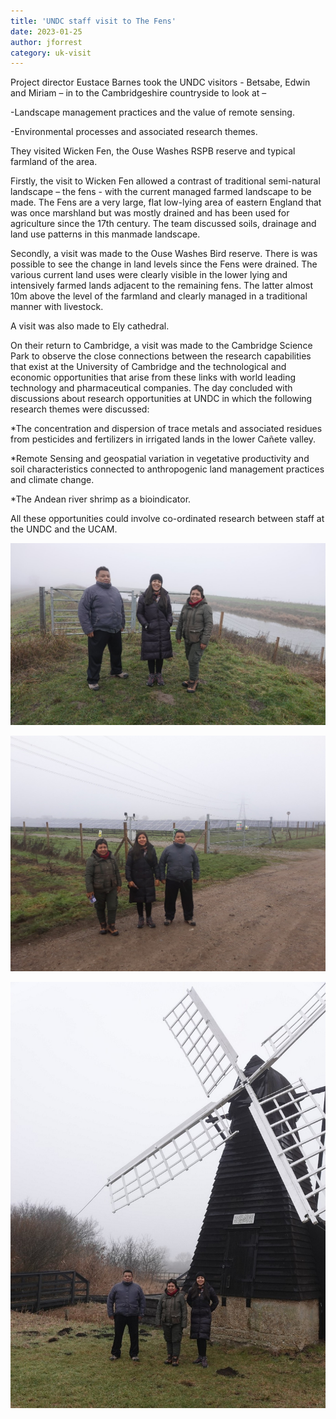 ```yaml
---
title: 'UNDC staff visit to The Fens'
date: 2023-01-25
author: jforrest
category: uk-visit
---
```


Project director Eustace Barnes took the UNDC visitors - Betsabe, Edwin and Miriam – in to the Cambridgeshire countryside to look at –

-Landscape management practices and the value of remote sensing. 

-Environmental processes and associated research themes. 

They visited Wicken Fen, the Ouse Washes RSPB reserve and typical farmland of the area.

Firstly, the visit to Wicken Fen allowed a contrast of traditional semi-natural landscape – the fens - with the current managed farmed landscape to be made. The Fens are a very large, flat low-lying area of eastern England that was once marshland but was mostly drained and has been used for agriculture since the 17th century. The team discussed soils, drainage and land use patterns in this manmade landscape. 

Secondly, a visit was made to the Ouse Washes Bird reserve. There is was possible to see the change in land levels since the Fens were drained. The various current land uses were clearly visible in the lower lying and intensively farmed lands adjacent to the remaining fens. The latter almost 10m above the level of the farmland and clearly managed in a traditional manner with livestock.

A visit was also made to Ely cathedral.

On their return to Cambridge, a visit was made to the Cambridge Science Park to observe the close connections between the research capabilities that exist at the University of Cambridge and the technological and economic opportunities that arise from these links with world leading technology and pharmaceutical companies.
The day concluded with discussions about research opportunities at UNDC in which the following research themes were discussed:

*The concentration and dispersion of trace metals and associated residues from pesticides and fertilizers in irrigated lands in the lower Cañete valley.  

*Remote Sensing and geospatial variation in vegetative productivity and soil characteristics connected to anthropogenic land management practices and climate change.  

*The Andean river shrimp as a bioindicator.

All these opportunities could involve co-ordinated research between staff at the UNDC and the UCAM.


![UNDC UK visit](/assets/posts/Fens1.jpg)


![UNDC UK visit](/assets/posts/Fens2.jpg)


![UNDC UK visit](/assets/posts/Fens3.jpg)


